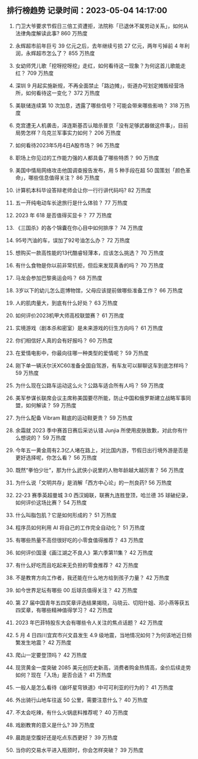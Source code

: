 
## 排行榜趋势 记录时间：2023-05-04 14:17:00
  
  1. 门卫大爷要求节假日三倍工资遭拒，法院称「已退休不属劳动关系」，如何从法律角度解读此事? 860 万热度
    
  2. 永辉超市前年巨亏 39 亿元之后，去年继续亏损 27 亿元，两年亏掉前 4 年利润，永辉超市怎么了？ 855 万热度
    
  3. 女幼师凭儿歌「挖呀挖呀挖」走红，如何看待这一现象？为何这首儿歌能走红？ 709 万热度
    
  4. 深圳 9 月起实施新规，不再全面禁止「路边摊」，街道办可划定摊贩经营场所，如何看待这一变化？ 372 万热度
    
  5. 美联储连续第 10 次加息，透露了哪些信号？可能会带来哪些影响？ 318 万热度
    
  6. 克宫遭无人机袭击，泽连斯基否认暗杀普京「没有足够武器做这件事」，目前局势怎样？乌克兰军事实力如何？ 206 万热度
    
  7. 如何看待2023年5月4日A股市场？ 96 万热度
    
  8. 职场上你见过的工作能力强的人都具备了哪些特质？ 90 万热度
    
  9. 美国中情局网络攻击他国调查报告发布，用 5 种手段在超 50 国策划「颜色革命」，哪些信息值得关注？ 86 万热度
    
  10. 计算机本科毕设答辩老师会让你一行行讲代码吗? 82 万热度
    
  11. 五一开纯电动车长途旅行是什么体验？ 77 万热度
    
  12. 2023 年 618 是否值得买显卡？ 77 万热度
    
  13. 《三国杀》的各个锦囊在你心目中如何排序？ 74 万热度
    
  14. 95号汽油的车，误加了92号油怎么办？ 72 万热度
    
  15. 想购买一款高性能的13代酷睿轻薄本，应该怎么挑选？ 70 万热度
    
  16. 有什么食物是你以前非常抗拒，但后来发现真香的吗？ 70 万热度
    
  17. 马龙会参加巴黎奥运会吗？ 68 万热度
    
  18. 3岁以下的幼儿怎么逛博物馆，父母应该提前做哪些准备工作？ 66 万热度
    
  19. 人的肌肉量大，到底有什么好处？ 63 万热度
    
  20. 如何评价2023机甲大师高校联盟赛？ 61 万热度
    
  21. 实境游戏（剧本杀和密室）是未来游戏的衍生方向吗？ 61 万热度
    
  22. 你们相信好人真的会有好报吗？ 60 万热度
    
  23. 在爱情电影中，你最向往哪一种类型的爱情呢？ 59 万热度
    
  24. 刚下单一辆沃尔沃XC60准备全国自驾游，有车友可以聊聊这车到底怎样吗？ 59 万热度
    
  25. 为什么现在公路车运动这么火？公路车适合所有人吗？ 59 万热度
    
  26. 美军参谋长联席会议主席称美国要尽所能，防止中国和俄罗斯建立战略军事同盟，如何解读？ 59 万热度
    
  27. 为什么配备 Vibram 鞋底的运动鞋更贵？ 59 万热度
    
  28. 余霜就 2023 季中赛首日赛后采访认错 Junjia 所使用皮肤致歉，对此你有什么想说的？ 59 万热度
    
  29. 今年五一黄金周有2.3亿人堵在路上，对比国内游，节假日出行境外游是否是更好选择呢，你怎么看？ 56 万热度
    
  30. 既然“拳怕少壮”，那为什么武侠小说里的人物年龄越大越厉害？ 56 万热度
    
  31. 为什么说「文明共存」是消解「西方中心论」的一剂良药? 56 万热度
    
  32. 22-23 赛季英超曼城 3:0 西汉姆联，联赛九连胜登顶，哈兰德 35 球破纪录，如何评价这场比赛？ 54 万热度
    
  33. 什么叫脂包肌？它是如何形成的？ 51 万热度
    
  34. 程序员如何利用 AI 将自己的工作完全自动化？ 51 万热度
    
  35. 有哪些热量不高但很好吃的小零食值得推荐？ 43 万热度
    
  36. 如何评价国漫《画江湖之不良人》第六季第11集？ 42 万热度
    
  37. 有什么好吃而且吃起来无负担的零食推荐？ 42 万热度
    
  38. 不是教育方向工作者，我还能在什么地方给到孩子力量？ 42 万热度
    
  39. 如今世界足坛有哪些 00 后球员值得关注？ 42 万热度
    
  40. 第 27 届中国青年五四奖章评选结果揭晓，马晓云、切阳什姐、邓小燕等获五四奖章，有哪些精神值得学习？ 42 万热度
    
  41. 2023 年巴菲特股东大会有哪些令人关注的焦点话题？ 42 万热度
    
  42. 5 月 4 日四川宜宾市兴文县发生 4.9 级地震，当地情况如何？为何该地近日频繁发生地震？ 42 万热度
    
  43. 爬山一定要登顶吗？ 42 万热度
    
  44. 现货黄金一度突破 2085 美元创历史新高，消费者购金热情高，金价后续走势如何？现在「入场」是否合适？ 41 万热度
    
  45. 一般人是怎么看待《崩坏星穹铁道》中可可利亚的行为的？ 41 万热度
    
  46. 外出骑行山地车往返 50 公里，需要注意什么？ 40 万热度
    
  47. 不太会吃辣，有什么火锅底料推荐呢？ 40 万热度
    
  48. 戏剧教育的意义是什么? 39 万热度
    
  49. 晨跑是空腹好还是吃点东西更好？ 39 万热度
    
  50. 当你的交易水平进入瓶颈时，你会怎样突破？ 39 万热度
    